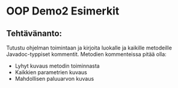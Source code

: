 # OOP Demo2 Esimerkit

## Tehtävänanto:
Tutustu ohjelman toimintaan ja kirjoita luokalle ja kaikille metodeille Javadoc-typpiset kommentit. 
Metodien kommenteissa pitää olla:

- Lyhyt kuvaus metodin toiminnasta
- Kaikkien parametrien kuvaus
- Mahdollisen paluuarvon kuvaus 
